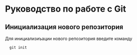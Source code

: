 # Руководство по работе с Git

## Инициализация нового репозитория

Для инициализиъации нового репозитория введите команду
```
  git init
```